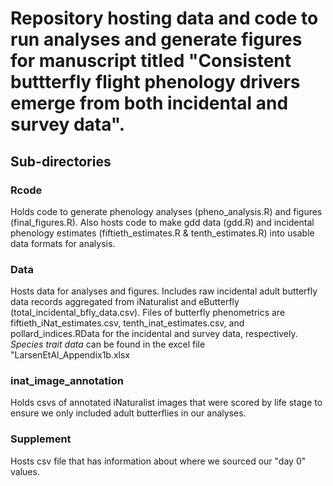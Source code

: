 # Repository hosting data and code to run analyses and generate figures for manuscript titled "Consistent buttterfly flight phenology drivers emerge from both incidental and survey data". 

## Sub-directories
### Rcode
Holds code to generate phenology analyses (pheno_analysis.R) and figures (final_figures.R). Also hosts code to make gdd data (gdd.R) and incidental phenology estimates (fiftieth_estimates.R & tenth_estimates.R) into usable data formats for analysis.

### Data
Hosts data for analyses and figures. Includes raw incidental adult butterfly data records aggregated from iNaturalist and eButterfly (total_incidental_bfly_data.csv). Files of butterfly phenometrics are fiftieth_iNat_estimates.csv, tenth_inat_estimates.csv, and pollard_indices.RData for the incidental and survey data, respectively. *Species trait data* can be found in the excel file "LarsenEtAl_Appendix1b.xlsx

### inat_image_annotation
Holds csvs of annotated iNaturalist images that were scored by life stage to ensure we only included adult butterflies in our analyses. 

### Supplement
Hosts csv file that has information about where we sourced our "day 0" values. 
